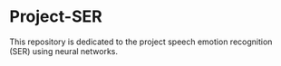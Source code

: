 # Project-SER
This repository is dedicated to the project speech emotion recognition (SER) using neural networks.
